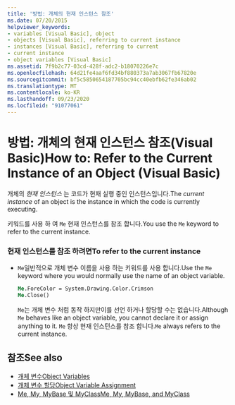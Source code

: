 ```yaml
---
title: '방법: 개체의 현재 인스턴스 참조'
ms.date: 07/20/2015
helpviewer_keywords:
- variables [Visual Basic], object
- objects [Visual Basic], referring to current instance
- instances [Visual Basic], referring to current
- current instance
- object variables [Visual Basic]
ms.assetid: 7f9b2c77-03cd-428f-adc2-b18070226e7c
ms.openlocfilehash: 64d21fe4aaf6fd34bf880373a7ab3067fb67820e
ms.sourcegitcommit: bf5c5850654187705bc94cc40ebfb62fe346ab02
ms.translationtype: MT
ms.contentlocale: ko-KR
ms.lasthandoff: 09/23/2020
ms.locfileid: "91077061"
---
```

# <a name="how-to-refer-to-the-current-instance-of-an-object-visual-basic"></a><span data-ttu-id="508b0-102">방법: 개체의 현재 인스턴스 참조(Visual Basic)</span><span class="sxs-lookup"><span data-stu-id="508b0-102">How to: Refer to the Current Instance of an Object (Visual Basic)</span></span>

<span data-ttu-id="508b0-103">개체의 *현재 인스턴스* 는 코드가 현재 실행 중인 인스턴스입니다.</span><span class="sxs-lookup"><span data-stu-id="508b0-103">The *current instance* of an object is the instance in which the code is currently executing.</span></span>  
  
 <span data-ttu-id="508b0-104">키워드를 사용 하 여 `Me` 현재 인스턴스를 참조 합니다.</span><span class="sxs-lookup"><span data-stu-id="508b0-104">You use the `Me` keyword to refer to the current instance.</span></span>  
  
### <a name="to-refer-to-the-current-instance"></a><span data-ttu-id="508b0-105">현재 인스턴스를 참조 하려면</span><span class="sxs-lookup"><span data-stu-id="508b0-105">To refer to the current instance</span></span>  
  
- <span data-ttu-id="508b0-106">`Me`일반적으로 개체 변수 이름을 사용 하는 키워드를 사용 합니다.</span><span class="sxs-lookup"><span data-stu-id="508b0-106">Use the `Me` keyword where you would normally use the name of an object variable.</span></span>  
  
    ```vb  
    Me.ForeColor = System.Drawing.Color.Crimson  
    Me.Close()  
    ```  
  
     <span data-ttu-id="508b0-107">`Me`는 개체 변수 처럼 동작 하지만이를 선언 하거나 할당할 수는 없습니다.</span><span class="sxs-lookup"><span data-stu-id="508b0-107">Although `Me` behaves like an object variable, you cannot declare it or assign anything to it.</span></span> <span data-ttu-id="508b0-108">`Me` 항상 현재 인스턴스를 참조 합니다.</span><span class="sxs-lookup"><span data-stu-id="508b0-108">`Me` always refers to the current instance.</span></span>  
  
## <a name="see-also"></a><span data-ttu-id="508b0-109">참조</span><span class="sxs-lookup"><span data-stu-id="508b0-109">See also</span></span>

- [<span data-ttu-id="508b0-110">개체 변수</span><span class="sxs-lookup"><span data-stu-id="508b0-110">Object Variables</span></span>](object-variables.md)
- [<span data-ttu-id="508b0-111">개체 변수 할당</span><span class="sxs-lookup"><span data-stu-id="508b0-111">Object Variable Assignment</span></span>](object-variable-assignment.md)
- [<span data-ttu-id="508b0-112">Me, My, MyBase 및 MyClass</span><span class="sxs-lookup"><span data-stu-id="508b0-112">Me, My, MyBase, and MyClass</span></span>](../../program-structure/me-my-mybase-and-myclass.md)
